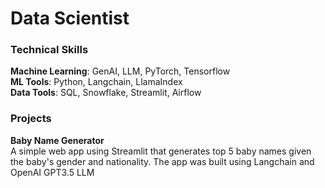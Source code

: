 # Data Scientist
### Technical Skills <br>
**Machine Learning**: GenAI, LLM, PyTorch, Tensorflow <br>
**ML Tools**: Python, Langchain, LlamaIndex <br>
**Data Tools**: SQL, Snowflake, Streamlit, Airflow

### Projects <br>
**Baby Name Generator** <br>
A simple web app using Streamlit that generates top 5 baby names given the baby's gender and nationality. The app was built using Langchain and OpenAI GPT3.5 LLM


  

